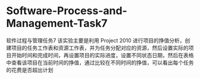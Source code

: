 # Software-Process-and-Management-Task7
软件过程与管理任务7
该实验主要是利用 Project 2010 进行项目的挣值分析，创建项目的任务工作表和资源工作表，并为任务分配对应的资源，然后设置实际的项目开始时间和完成时间，再设置项目的实际进度，设置不同状态日期，然后在表格中查看该项目在当前时间的挣值，通过比较在不同时间的挣值，可以看出每个任务的花费是否超出计划

